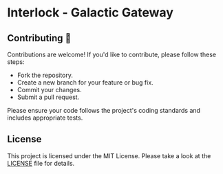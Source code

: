 # Interlock - Galactic Gateway




## Contributing 🤝

Contributions are welcome! If you'd like to contribute, please follow these steps:
- Fork the repository.
- Create a new branch for your feature or bug fix.
- Commit your changes.
- Submit a pull request.

Please ensure your code follows the project's coding standards and includes appropriate tests.


## License

This project is licensed under the MIT License. Please take a look at the [LICENSE](LICENSE) file for details.
